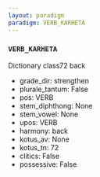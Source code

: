 ```yaml
---
layout: paradigm
paradigm: VERB_KARHETA
---
```

### ` VERB_KARHETA `

Dictionary class72 back
* grade_dir: strengthen
* plurale_tantum: False
* pos: VERB
* stem_diphthong: None
* stem_vowel: None
* upos: VERB
* harmony: back
* kotus_av: None
* kotus_tn: 72
* clitics: False
* possessive: False
